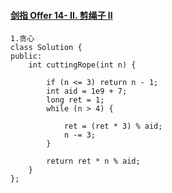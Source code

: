 #### [剑指 Offer 14- II. 剪绳子 II](https://leetcode-cn.com/problems/jian-sheng-zi-ii-lcof/)

```
1.贪心
class Solution {
public:
    int cuttingRope(int n) {

        if (n <= 3) return n - 1;
        int aid = 1e9 + 7;
        long ret = 1;
        while (n > 4) {

            ret = (ret * 3) % aid;
            n -= 3;
        }

        return ret * n % aid;
    }
};
```

